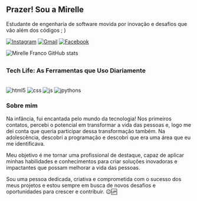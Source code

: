 
## Prazer! Sou a Mirelle
Estudante de engenharia de software movida por inovação e desafios que vão além dos códigos ; )

[![Instagram](https://img.shields.io/badge/Instagram-E4405F?style=for-the-badge&logo=instagram&logoColor=white)](https://www.instagram.com/_mihfranc/)
[![Gmail](https://img.shields.io/badge/Gmail-D14836?style=for-the-badge&logo=gmail&logoColor=white)](https://mail.google.com/mail/u/mirellefranco04@gmail.com/)
[![Facebook](https://img.shields.io/badge/Facebook-1877F2?style=for-the-badge&logo=facebook&logoColor=white)](https://www.facebook.com/mirelleffranco/)


![Mirelle Franco GitHub stats](https://github-readme-stats.vercel.app/api?username=mirellefranco&show_icons=true&theme=tokyonight)

##
### Tech Life: As Ferramentas que Uso Diariamente

<div style="display: inline_block"><br/>
 <img align="center" alt="html5" src="https://img.shields.io/badge/HTML5-E34F26?style=for-the-badge&logo=html5&logoColor=white" />
  <img align="center" alt="css" src="https://img.shields.io/badge/CSS3-1572B6?style=for-the-badge&logo=css3&logoColor=white" />
  <img align="center" alt="js" src="https://img.shields.io/badge/JavaScript-323330?style=for-the-badge&logo=javascript&logoColor=F7DF1E" />
    <img align="center" alt="jpythons" src="https://img.shields.io/badge/Python-14354C?style=for-the-badge&logo=python&logoColor=white" />

</div>


### Sobre mim

Na infância, fui encantada pelo mundo da tecnologia! Nos primeiros contatos, percebi o potencial em transformar a vida das pessoas e, logo me dei conta que queria participar dessa transformação também. Na adolescência, descobri a programação e descobri que era uma área que eu me identificava.

Meu objetivo é me tornar uma profissional de destaque, capaz de aplicar minhas habilidades e conhecimentos para criar soluções inovadoras e impactantes que possam melhorar a vida das pessoas.

Sou uma pessoa dedicada, criativa e comprometida com o sucesso dos meus projetos e estou sempre em busca de novos desafios e oportunidades para crescer e contribuir. 😉🆙
